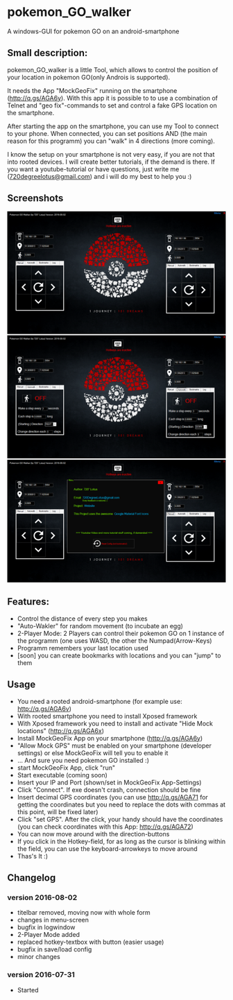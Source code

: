 # pokemon_GO_walker
A windows-GUI for pokemon GO on an android-smartphone

## Small description:
pokemon_GO_walker is a little Tool, which allows to control the position of your location in pokemon GO(only Androis is supported).

It needs the App "MockGeoFix" running on the smartphone (http://q.gs/AGA6y).
With this app it is possible to to use a combination of Telnet and "geo fix"-commands to set and control a fake GPS location on the smartphone.

After starting the app on the smartphone, you can use my Tool to connect to your phone. When connected, you can set positions AND (the main reason for this programm) you can "walk" in 4 directions (more coming).

I know the setup on your smartphone is not very easy, if you are not that into rooted devices. I will create better tutorials, if the demand is there. If you want a youtube-tutorial or have questions, just write me (720degreelotus@gmail.com) and i will do my best to help you :)

## Screenshots
![Alt text](/Screenshots/main.png?raw=true "Main")
![Alt text](/Screenshots/autowalk.png?raw=true "Autowalk")
![Alt text](/Screenshots/menu.png?raw=true "Menu")

## Features:
- Control the distance of every step you makes
- "Auto-Wakler" for random movement (to incubate an egg)
- 2-Player Mode: 2 Players can control their pokemon GO on 1 instance of the programm (one uses WASD, the other the Numpad(Arrow-Keys)
- Programm remembers your last location used
- [soon] you can create bookmarks with locations and you can "jump" to them

## Usage
- You need a rooted android-smartphone (for example use: http://q.gs/AGA6v)
- With rooted smartphone you need to install Xposed framework
- With Xposed framework you need to install and activate "Hide Mock locations" (http://q.gs/AGA6x)
- Install MockGeoFix App on your smartphone (http://q.gs/AGA6y)
- "Allow Mock GPS" must be enabled on your smartphone (developer settings) or else MockGeoFix will tell you to enable it
- ... And sure you need pokemon GO installed :)
- start MockGeoFix App, click "run"
- Start executable (coming soon)
- Insert your IP and Port (shown/set in MockGeoFix App-Settings)
- Click "Connect". If exe doesn't crash, connection should be fine
- Insert decimal GPS coordinates (you can use http://q.gs/AGA71 for getting the coordinates but you need to replace the dots with commas at this point, will be fixed later)
- Click "set GPS". After the click, your handy should have the coordinates (you can check coordinates with this App: http://q.gs/AGA72)
- You can now move around with the direction-buttons
- If you click in the Hotkey-field, for as long as the cursor is blinking within the field, you can use the keyboard-arrowkeys to move around
- Thas's It :)

## Changelog

### version 2016-08-02
- titelbar removed, moving now with whole form
- changes in menu-screen
- bugfix in logwindow
- 2-Player Mode added
- replaced hotkey-textbox with button (easier usage)
- bugfix in save/load config
- minor changes

### version 2016-07-31
- Started
